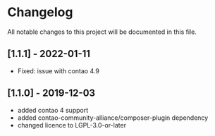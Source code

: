 # Changelog
All notable changes to this project will be documented in this file.

## [1.1.1] - 2022-01-11
- Fixed: issue with contao 4.9 

## [1.1.0] - 2019-12-03
- added contao 4 support
- added contao-community-alliance/composer-plugin dependency
- changed licence to LGPL-3.0-or-later